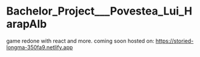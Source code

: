 # Bachelor_Project___Povestea_Lui_HarapAlb
game redone with react and more. coming soon
hosted on: https://storied-longma-350fa9.netlify.app
